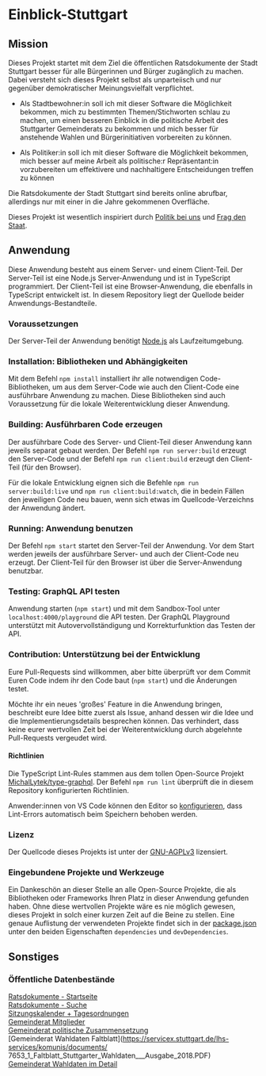# Einblick-Stuttgart

## Mission
Dieses Projekt startet mit dem Ziel die öffentlichen Ratsdokumente der Stadt Stuttgart besser für alle Bürgerinnen und Bürger zugänglich zu machen. Dabei versteht sich dieses Projekt selbst als unparteiisch und nur gegenüber demokratischer Meinungsvielfalt verpflichtet.

+ Als Stadtbewohner:in soll ich mit dieser Software die Möglichkeit bekommen, mich zu bestimmten Themen/Stichworten schlau zu machen, um einen besseren Einblick in die politische Arbeit des Stuttgarter Gemeinderats zu bekommen und mich besser für anstehende Wahlen und Bürgerinitiativen vorbereiten zu können.

+ Als Politiker:in soll ich mit dieser Software die Möglichkeit bekommen, mich besser auf meine Arbeit als politische:r Repräsentant:in vorzubereiten um effektivere und nachhaltigere Entscheidungen treffen zu können

Die Ratsdokumente der Stadt Stuttgart sind bereits online abrufbar, allerdings nur mit einer in die Jahre gekommenen Overfläche.

Dieses Projekt ist wesentlich inspiriert durch [Politik bei uns](https://politik-bei-uns.de/) und [Frag den Staat](https://fragdenstaat.de/).  

## Anwendung
Diese Anwendung besteht aus einem Server- und einem Client-Teil. Der Server-Teil ist eine Node.js Server-Anwendung und ist in TypeScript programmiert. Der Client-Teil ist eine Browser-Anwendung, die ebenfalls in TypeScript entwickelt ist. In diesem Repository liegt der Quellode beider Anwendungs-Bestandteile.

### Voraussetzungen
Der Server-Teil der Anwendung benötigt [Node.js](https://nodejs.org/en/download/) als Laufzeitumgebung.

### Installation: Bibliotheken und Abhängigkeiten
Mit dem Befehl `npm install` installiert ihr alle notwendigen Code-Bibliotheken, um aus dem Server-Code wie auch den Client-Code eine ausführbare Anwendung zu machen. Diese Bibliotheken sind auch Voraussetzung für die lokale Weiterentwicklung dieser Anwendung.

### Building: Ausführbaren Code erzeugen
Der ausführbare Code des Server- und Client-Teil dieser Anwendung kann jeweils separat gebaut werden. Der Befehl `npm run server:build` erzeugt den Server-Code und der Befehl `npm run client:build` erzeugt den Client-Teil (für den Browser).

Für die lokale Entwicklung eignen sich die Befehle `npm run server:build:live` und `npm run client:build:watch`, die in bedein Fällen den jeweiligen Code neu bauen, wenn sich etwas im Quellcode-Verzeichns der Anwendung ändert.

### Running: Anwendung benutzen
Der Befehl `npm start` startet den Server-Teil der Anwendung. Vor dem Start werden jeweils der ausführbare Server- und auch der Client-Code neu erzeugt. Der Client-Teil für den Browser ist über die Server-Anwendung benutzbar.

### Testing: GraphQL API testen
Anwendung starten (`npm start`) und mit dem Sandbox-Tool unter `localhost:4000/playground` die API testen. Der GraphQL Playground unterstützt mit Autovervollständigung und Korrekturfunktion das Testen der API.

### Contribution: Unterstützung bei der Entwicklung
Eure Pull-Requests sind willkommen, aber bitte überprüft vor dem Commit Euren Code indem ihr den Code baut (`npm start`) und die Änderungen testet. 

Möchte ihr ein neues 'großes' Feature in die Anwendung bringen, beschreibt eure Idee bitte zuerst als Issue, anhand dessen wir die Idee und die Implementierungsdetails besprechen können. Das verhindert, dass keine eurer wertvollen Zeit bei der Weiterentwicklung durch abgelehnte Pull-Requests vergeudet wird.

#### Richtlinien
Die TypeScript Lint-Rules stammen aus dem tollen Open-Source Projekt [MichalLytek/type-graphql](https://github.com/MichalLytek/type-graphql). Der Befehl `npm run lint` überprüft die in diesem Repository konfigurierten Richtlinien.

Anwender:innen von VS Code können den Editor so [konfigurieren](https://marketplace.visualstudio.com/items?itemName=ms-vscode.vscode-typescript-tslint-plugin), dass Lint-Errors automatisch beim Speichern behoben werden. 

### Lizenz
Der Quellcode dieses Projekts ist unter der [GNU-AGPLv3](LICENSE) lizensiert.

### Eingebundene Projekte und Werkzeuge 
Ein Dankeschön an dieser Stelle an alle Open-Source Projekte, die als Bibliotheken oder Frameworks Ihren Platz in dieser Anwendung gefunden haben. Ohne diese wertvollen Projekte wäre es nie möglich gewesen, dieses Projekt in solch einer kurzen Zeit auf die Beine zu stellen. Eine genaue Auflistung der verwendeten Projekte findet sich in der [package.json](package.json) unter den beiden Eigenschaften `dependencies` und `devDependencies`.

## Sonstiges
### Öffentliche Datenbestände
[Ratsdokumente - Startseite](https://www.stuttgart.de/external/show/ratsdokumente)  
[Ratsdokumente - Suche](https://www.domino1.stuttgart.de/web/ksd/KSDRedSystem.nsf/masustart)  
[Sitzungskalender + Tagesordnungen](https://www.domino1.stuttgart.de/web/ksd/KSDRedSystem.nsf/AnSiKa)  
[Gemeinderat Mitglieder](https://www.stuttgart.de/gemeinderat)  
[Gemeinderat politische Zusammensetzung](https://www.stuttgart.de/img/mdb/item/673539/148788.pdf)  
[Gemeinderat Wahldaten Faltblatt](https://servicex.stuttgart.de/lhs-services/komunis/documents/  7653_1_Faltblatt_Stuttgarter_Wahldaten___Ausgabe_2018.PDF)  
[Gemeinderat Wahldaten im Detail](https://www.stuttgart.de/img/mdb/item/673539/144734.pdf)  

